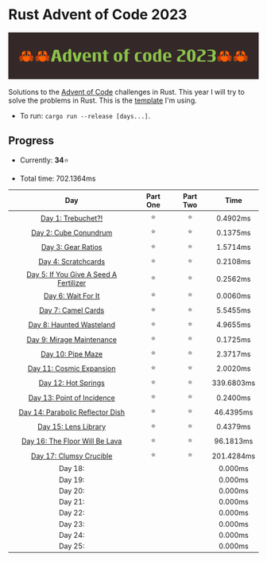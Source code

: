 # Rust Advent of Code 2023

![crab banner](.images/banner.png)

Solutions to the [Advent of Code](https://adventofcode.com/) challenges in Rust. This year I will try to solve the problems in Rust. This is the [template](https://github.com/agubelu/AoC-rust-template) I'm using.

* To run: `cargo run --release [days...]`.

## Progress

* Currently: **34**⭐

* Total time: 702.1364ms

| Day | Part One | Part Two | Time |
|:---:|:---:|:---:|:---:|
| [Day 1: Trebuchet?!](https://adventofcode.com/2023/day/1) | ⭐ | ⭐ | 0.4902ms |
| [Day 2: Cube Conundrum](https://adventofcode.com/2023/day/2) | ⭐ | ⭐ | 0.1375ms |
| [Day 3: Gear Ratios](https://adventofcode.com/2023/day/3) | ⭐ | ⭐ | 1.5714ms |
| [Day 4: Scratchcards](https://adventofcode.com/2023/day/4) | ⭐ | ⭐ | 0.2108ms |
| [Day 5: If You Give A Seed A Fertilizer](https://adventofcode.com/2023/day/5) | ⭐ | ⭐ | 0.2562ms |
| [Day 6: Wait For It](https://adventofcode.com/2023/day/6) | ⭐ | ⭐ | 0.0060ms |
| [Day 7: Camel Cards](https://adventofcode.com/2023/day/7) | ⭐ | ⭐ | 5.5455ms |
| [Day 8: Haunted Wasteland](https://adventofcode.com/2023/day/8) | ⭐ | ⭐ | 4.9655ms |
| [Day 9: Mirage Maintenance](https://adventofcode.com/2023/day/9) | ⭐ | ⭐ | 0.1725ms |
| [Day 10: Pipe Maze](https://adventofcode.com/2023/day/10) | ⭐ | ⭐ | 2.3717ms |
| [Day 11: Cosmic Expansion](https://adventofcode.com/2023/day/11) | ⭐ | ⭐ | 2.0020ms |
| [Day 12: Hot Springs](https://adventofcode.com/2023/day/12) | ⭐ | ⭐ | 339.6803ms |
| [Day 13: Point of Incidence](https://adventofcode.com/2023/day/13) | ⭐ | ⭐ | 0.2400ms |
| [Day 14: Parabolic Reflector Dish](https://adventofcode.com/2023/day/14) | ⭐ | ⭐ | 46.4395ms |
| [Day 15: Lens Library](https://adventofcode.com/2023/day/15) | ⭐ | ⭐ | 0.4379ms |
| [Day 16: The Floor Will Be Lava](https://adventofcode.com/2023/day/16) | ⭐ | ⭐ | 96.1813ms |
| [Day 17: Clumsy Crucible](https://adventofcode.com/2023/day/17) | ⭐ | ⭐ | 201.4284ms |
| Day 18: |  |  | 0.000ms |
| Day 19: |  |  | 0.000ms |
| Day 20: |  |  | 0.000ms |
| Day 21: |  |  | 0.000ms |
| Day 22: |  |  | 0.000ms |
| Day 23: |  |  | 0.000ms |
| Day 24: |  |  | 0.000ms |
| Day 25: |  |  | 0.000ms |

